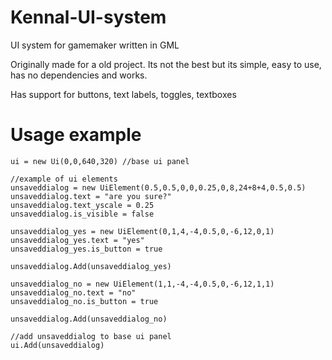 # Kennal-UI-system
UI system for gamemaker written in GML

Originally made for a old project.
Its not the best but its simple, easy to use, has no dependencies and works.

Has support for buttons, text labels, toggles, textboxes

# Usage example
```
ui = new Ui(0,0,640,320) //base ui panel

//example of ui elements
unsaveddialog = new UiElement(0.5,0.5,0,0,0.25,0,8,24+8+4,0.5,0.5)
unsaveddialog.text = "are you sure?"
unsaveddialog.text_yscale = 0.25
unsaveddialog.is_visible = false

unsaveddialog_yes = new UiElement(0,1,4,-4,0.5,0,-6,12,0,1)
unsaveddialog_yes.text = "yes"
unsaveddialog_yes.is_button = true

unsaveddialog.Add(unsaveddialog_yes)

unsaveddialog_no = new UiElement(1,1,-4,-4,0.5,0,-6,12,1,1)
unsaveddialog_no.text = "no"
unsaveddialog_no.is_button = true

unsaveddialog.Add(unsaveddialog_no)

//add unsaveddialog to base ui panel
ui.Add(unsaveddialog)
```
